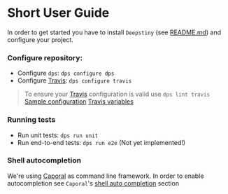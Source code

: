 # Short User Guide

In order to get started you have to install `Deepstiny` (see [README.md](https://github.com/MitocGroup/deepstiny/blob/master/README.md))
and configure your project.

### Configure repository:

- Configure `dps`: `dps configure dps`
- Configure [Travis](https://travis-ci.org): `dps configure travis` 

> To ensure your [Travis](https://travis-ci.org) configuration is valid use `dps lint travis`
> [Sample configuration](https://github.com/MitocGroup/deepstiny/blob/master/bin/templates/.dps.yml)
> [Travis variables](https://github.com/MitocGroup/deepstiny/blob/master/bin/commands/configure/helper/travis-vars.js#L3)

### Running tests

- Run unit tests: `dps run unit`
- Run end-to-end tests: `dps run e2e` (Not yet implemented!)

### Shell autocompletion

We're using [Caporal](https://github.com/mattallty/Caporal.js) as command line framework.
In order to enable autocompletion see `Caporal`'s [shell auto completion](https://github.com/mattallty/Caporal.js#shell-auto-completion) section

